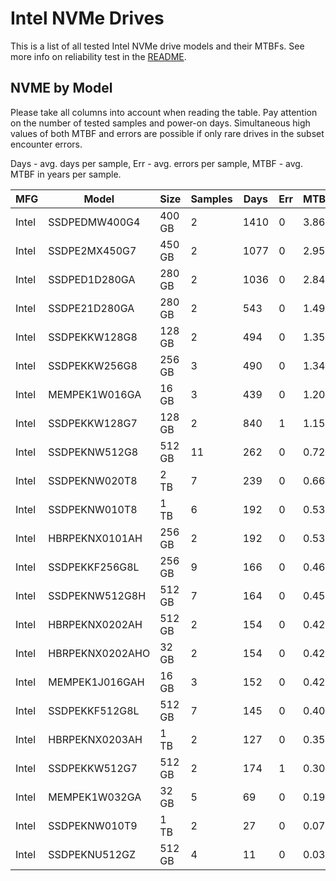 Intel NVMe Drives
=================

This is a list of all tested Intel NVMe drive models and their MTBFs. See more
info on reliability test in the [README](https://github.com/bsdhw/SMART).

NVME by Model
------------

Please take all columns into account when reading the table. Pay attention on the
number of tested samples and power-on days. Simultaneous high values of both MTBF
and errors are possible if only rare drives in the subset encounter errors.

Days - avg. days per sample,
Err  - avg. errors per sample,
MTBF - avg. MTBF in years per sample.

| MFG       | Model              | Size   | Samples | Days  | Err   | MTBF |
|-----------|--------------------|--------|---------|-------|-------|------|
| Intel     | SSDPEDMW400G4      | 400 GB | 2       | 1410  | 0     | 3.86   |
| Intel     | SSDPE2MX450G7      | 450 GB | 2       | 1077  | 0     | 2.95   |
| Intel     | SSDPED1D280GA      | 280 GB | 2       | 1036  | 0     | 2.84   |
| Intel     | SSDPE21D280GA      | 280 GB | 2       | 543   | 0     | 1.49   |
| Intel     | SSDPEKKW128G8      | 128 GB | 2       | 494   | 0     | 1.35   |
| Intel     | SSDPEKKW256G8      | 256 GB | 3       | 490   | 0     | 1.34   |
| Intel     | MEMPEK1W016GA      | 16 GB  | 3       | 439   | 0     | 1.20   |
| Intel     | SSDPEKKW128G7      | 128 GB | 2       | 840   | 1     | 1.15   |
| Intel     | SSDPEKNW512G8      | 512 GB | 11      | 262   | 0     | 0.72   |
| Intel     | SSDPEKNW020T8      | 2 TB   | 7       | 239   | 0     | 0.66   |
| Intel     | SSDPEKNW010T8      | 1 TB   | 6       | 192   | 0     | 0.53   |
| Intel     | HBRPEKNX0101AH     | 256 GB | 2       | 192   | 0     | 0.53   |
| Intel     | SSDPEKKF256G8L     | 256 GB | 9       | 166   | 0     | 0.46   |
| Intel     | SSDPEKNW512G8H     | 512 GB | 7       | 164   | 0     | 0.45   |
| Intel     | HBRPEKNX0202AH     | 512 GB | 2       | 154   | 0     | 0.42   |
| Intel     | HBRPEKNX0202AHO    | 32 GB  | 2       | 154   | 0     | 0.42   |
| Intel     | MEMPEK1J016GAH     | 16 GB  | 3       | 152   | 0     | 0.42   |
| Intel     | SSDPEKKF512G8L     | 512 GB | 7       | 145   | 0     | 0.40   |
| Intel     | HBRPEKNX0203AH     | 1 TB   | 2       | 127   | 0     | 0.35   |
| Intel     | SSDPEKKW512G7      | 512 GB | 2       | 174   | 1     | 0.30   |
| Intel     | MEMPEK1W032GA      | 32 GB  | 5       | 69    | 0     | 0.19   |
| Intel     | SSDPEKNW010T9      | 1 TB   | 2       | 27    | 0     | 0.07   |
| Intel     | SSDPEKNU512GZ      | 512 GB | 4       | 11    | 0     | 0.03   |
